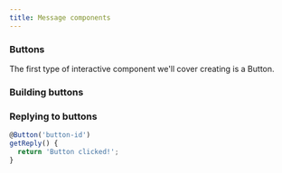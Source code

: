 ```yaml
---
title: Message components
---
```


### Buttons
The first type of interactive component we'll cover creating is a Button.

### Building buttons

### Replying to buttons
```ts
@Button('button-id')
getReply() {
  return 'Button clicked!';
}
```
